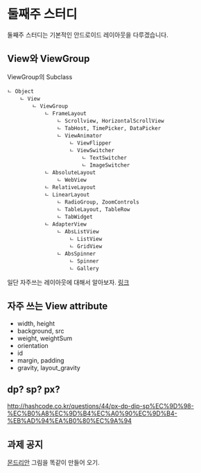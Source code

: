 # 둘째주 스터디

둘째주 스터디는 기본적인 안드로이드 레이아웃을 다루겠습니다.

## View와 ViewGroup

ViewGroup의 Subclass

    ㄴ Object
        ㄴ View
            ㄴ ViewGroup
                ㄴ FrameLayout
                    ㄴ Scrollview, HorizontalScrollView
                    ㄴ TabHost, TimePicker, DataPicker
                    ㄴ ViewAnimator
                        ㄴ ViewFlipper
                        ㄴ ViewSwitcher
                            ㄴ TextSwitcher
                            ㄴ ImageSwitcher
                ㄴ AbsoluteLayout
                    ㄴ WebView
                ㄴ RelativeLayout
                ㄴ LinearLayout
                    ㄴ RadioGroup, ZoomControls
                    ㄴ TableLayout, TableRow
                    ㄴ TabWidget
                ㄴ AdapterView
                    ㄴ AbsListView
                        ㄴ ListView
                        ㄴ GridView
                    ㄴ AbsSpinner
                        ㄴ Spinner
                        ㄴ Gallery

일단 자주쓰는 레이아웃에 대해서 알아보자. [링크][layout_link]

## 자주 쓰는 View attribute

 * width, height
 * background, src
 * weight, weightSum
 * orientation
 * id
 * margin, padding
 * gravity, layout_gravity

## dp? sp? px?

http://hashcode.co.kr/questions/44/px-dp-dip-sp%EC%9D%98-%EC%B0%A8%EC%9D%B4%EC%A0%90%EC%9D%B4-%EB%AD%94%EA%B0%80%EC%9A%94

## 과제 공지

[몬드리안][mondrian] 그림을 똑같이 만들어 오기.

[mondrian]: http://m.photoviewer.naver.com/blog?listUrl=https%3A%2F%2Fm.blog.naver.com%2FPostView.nhn%3FblogId%3Dleciel1202%26logNo%3D220574271367&imgId=1&host=https%3A%2F%2Fm.blog.naver.com%2Fphotoviewer&historyBack=true&blogId=leciel1202&logNo=220574271367#main/1
[layout_link]: http://recipes4dev.tistory.com/66